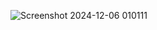 ![Screenshot 2024-12-06 010111](https://github.com/user-attachments/assets/79599121-2ae6-4234-ba39-22af1c5aa086)
